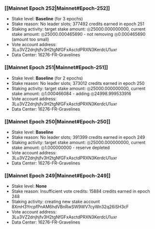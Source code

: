 ### [[Mainnet Epoch 252|Mainnet#Epoch-252]]
* Stake level: **Baseline** (for 3 epochs)
* Stake reason: No leader slots; 377492 credits earned in epoch 251
* Staking activity: target stake amount: ◎25000.000000000, current stake amount: ◎25000.000465690 - not removing ◎0.000465690 (amount too small)
* Vote account address: 3Lu3VZ2dnjhjfv3H2tgNfGFxAsctdPRXN3KerdcU1uxr
* Data Center: 16276-FR-Gravelines
### [[Mainnet Epoch 251|Mainnet#Epoch-251]]
* Stake level: **Baseline** (for 2 epochs)
* Stake reason: No leader slots; 373012 credits earned in epoch 250
* Staking activity: target stake amount: ◎25000.000000000, current stake amount: ◎1.000466084 - adding ◎24998.999533916
* Vote account address: 3Lu3VZ2dnjhjfv3H2tgNfGFxAsctdPRXN3KerdcU1uxr
* Data Center: 16276-FR-Gravelines
### [[Mainnet Epoch 250|Mainnet#Epoch-250]]
* Stake level: **Baseline**
* Stake reason: No leader slots; 391399 credits earned in epoch 249
* Staking activity: target stake amount: ◎25000.000000000, current stake amount: ◎1.000000000 - reserve depleted
* Vote account address: 3Lu3VZ2dnjhjfv3H2tgNfGFxAsctdPRXN3KerdcU1uxr
* Data Center: 16276-FR-Gravelines
### [[Mainnet Epoch 249|Mainnet#Epoch-249]]
* Stake level: **None**
* Stake reason: Insufficient vote credits: 15884 credits earned in epoch 248
* Staking activity: creating new stake account 8XmH3YrcpfPnAM6hdVBnRwSW9WV7cyWn32q26iSH3cF
* Vote account address: 3Lu3VZ2dnjhjfv3H2tgNfGFxAsctdPRXN3KerdcU1uxr
* Data Center: 16276-FR-Gravelines